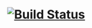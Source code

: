 # [![Build Status](https://dev.azure.com/rodrigosanabria22/krosf/_apis/build/status/KROSF.JupyterClips?branchName=master)](https://dev.azure.com/rodrigosanabria22/krosf/_build/latest?definitionId=9?branchName=master)